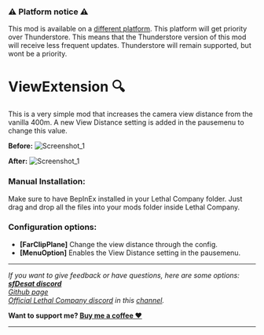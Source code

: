 ### ⚠️ Platform notice ⚠️
This mod is available on a [different platform](https://www.curseforge.com/lethal-company/mods/viewextension). This platform will get priority over Thunderstore. This means that the Thunderstore version of this mod will receive less frequent updates. Thunderstore will remain supported, but wont be a priority.

# ViewExtension 🔍
This is a very simple mod that increases the camera view distance from the vanilla 400m. A new View Distance setting is added in the pausemenu to change this value.
  
**Before:**
![Screenshot_1](https://raw.githubusercontent.com/sfDesat/ViewExtension/main/Screenshots/Before.png "Before Screenshot")
  
**After:**
![Screenshot_1](https://raw.githubusercontent.com/sfDesat/ViewExtension/main/Screenshots/After.png "After Screenshot")

### Manual Installation:
Make sure to have BepInEx installed in your Lethal Company folder. Just drag and drop all the files into your mods folder inside Lethal Company.

### Configuration options:
- **[FarClipPlane]** Change the view distance through the config.
- **[MenuOption]** Enables the View Distance setting in the pausemenu.
  
***
_If you want to give feedback or have questions, here are some options:  
**[sfDesat discord](https://discord.gg/UVJx7F8mJY)**  
[Github page](https://github.com/sfDesat/ViewExtension/issues)  
[Official Lethal Company discord](https://discord.gg/lcmod) in this [channel](https://discordapp.com/channels/1168655651455639582/1198736199297286196)._  

**Want to support me? [Buy me a coffee ❤️](https://ko-fi.com/sfdesat)**
***

